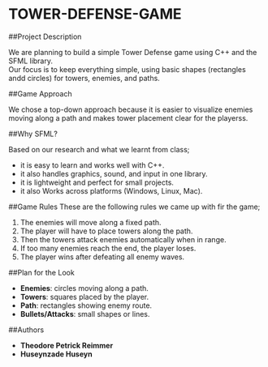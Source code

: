 # TOWER-DEFENSE-GAME
##Project Description

We are planning to build a simple Tower Defense game using C++ and the SFML library.  
Our focus is to keep everything simple, using basic shapes (rectangles andd circles) for towers, enemies, and paths.



##Game Approach

We chose a top-down approach because it is easier to visualize enemies moving along a path and makes tower placement clear for the playerss.



##Why SFML?

Based on our research and what we learnt from class;
- it is easy to learn and works well with C++.
-  it also handles graphics, sound, and input in one library.
- it is lightweight and perfect for small projects.
- it also Works across platforms (Windows, Linux, Mac).


##Game Rules
These are the following rules we came up with fir the game;
1. The enemies will move along a fixed path.
2. The player will have to place towers along the path.
3. Then the towers attack enemies automatically when in range.
4. If too many enemies reach the end, the player loses.
5. The player wins after defeating all enemy waves.


##Plan for the Look

- **Enemies**: circles moving along a path.
- **Towers**: squares placed by the player.
- **Path**: rectangles showing enemy route.
- **Bullets/Attacks**: small shapes or lines.


 ##Authors
- **Theodore Petrick Reimmer**
- **Huseynzade Huseyn**
